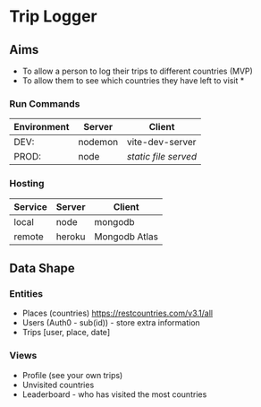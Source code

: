 # Trip Logger

## Aims

- To allow a person to log their trips to different countries (MVP)
- To allow them to see which countries they have left to visit \*

### Run Commands

| Environment | Server  | Client               |
| ----------- | ------- | -------------------- |
| DEV:        | nodemon | vite-dev-server      |
| PROD:       | node    | _static file served_ |

### Hosting

| Service | Server | Client        |
| ------- | ------ | ------------- |
| local   | node   | mongodb       |
| remote  | heroku | Mongodb Atlas |

## Data Shape

### Entities

- Places (countries) <https://restcountries.com/v3.1/all>
- Users (Auth0 - sub(id)) - store extra information
- Trips [user, place, date]

### Views

- Profile (see your own trips)
- Unvisited countries
- Leaderboard - who has visited the most countries
